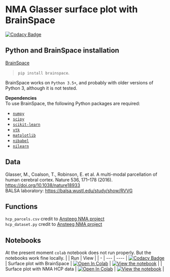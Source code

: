 # NMA Glasser surface plot with BrainSpace  
[![Codacy Badge](https://app.codacy.com/project/badge/Grade/b0ae12bf07544a7b9cb870267fab24fd)](https://www.codacy.com/gh/rcruces/2020_NMA_surface-plot/dashboard?utm_source=github.com&amp;utm_medium=referral&amp;utm_content=rcruces/2020_NMA_surface-plot&amp;utm_campaign=Badge_Grade)

## Python and BrainSpace installation ##
[BrainSpace](https://brainspace.readthedocs.io/en/latest/index.html)  
> `pip install brainspace`. 
  
BrainSpace works on `Python 3.5+`, and probably with older versions of Python 3,
although it is not tested.

**Dependencies**   
To use BrainSpace, the following Python packages are required:

*   [`numpy`](https://numpy.org/)  
*   [`scipy`](https://scipy.org/scipylib/index.html)  
*   [`scikit-learn`](https://scikit-learn.org/stable/)  
*   [`vtk`](https://vtk.org/)  
*   [`matplotlib`](https://matplotlib.org/)  
*   [`nibabel`](https://nipy.org/nibabel/index.html)  
*   [`nilearn`](https://nilearn.github.io/)  

## Data ##
Glasser, M., Coalson, T., Robinson, E. et al. A multi-modal parcellation of human cerebral cortex. Nature 536, 171–178 (2016). https://doi.org/10.1038/nature18933  
BALSA laboratory: https://balsa.wustl.edu/study/show/RVVG    
 
 ## Functions ##
`hcp_parcels.csv` credit to [Ansteeg NMA project](https://github.com/ansteeg/NeuroMatchProject)   
`hcp_dataset.py` credit to [Ansteeg NMA project](https://github.com/ansteeg/NeuroMatchProject)   

## Notebooks ##

At the present moment `colab` notebook does not run properly. But the notebooks work fine locally.
|   | Run | View |
| - | --- | ---- |
[![Codacy Badge](https://api.codacy.com/project/badge/Grade/c8c2a889cabe4b1db308557e8f73f457)](https://app.codacy.com/gh/rcruces/2020_NMA_surface-plot?utm_source=github.com&utm_medium=referral&utm_content=rcruces/2020_NMA_surface-plot&utm_campaign=Badge_Grade)
| Surface plot with BrainSpace | [![Open In Colab](https://colab.research.google.com/assets/colab-badge.svg)](https://colab.research.google.com/github/rcruces/2020_NMA_surface-plot/blob/master/data/tutorial-surface_plot_with_BrainSpace.ipynb) | [![View the notebook](https://img.shields.io/badge/render-nbviewer-orange.svg)](https://nbviewer.jupyter.org/github/rcruces/2020_NMA_surface-plot/blob/master/data/tutorial-surface_plot_with_BrainSpace.ipynb?flush_cache=true) |
| Surface plot with NMA HCP data | [![Open In Colab](https://colab.research.google.com/assets/colab-badge.svg)](https://colab.research.google.com/github/rcruces/2020_NMA_surface-plot/blob/master/data/tutorial-surface_plot_hcp_example.ipynb) | [![View the notebook](https://img.shields.io/badge/render-nbviewer-orange.svg)](https://nbviewer.jupyter.org/github/rcruces/2020_NMA_surface-plot/blob/master/data/tutorial-surface_plot_hcp_example.ipynb?flush_cache=true) |
